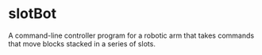 # slotBot

A command-line controller program for a robotic arm that takes commands that move blocks stacked in a series of slots.